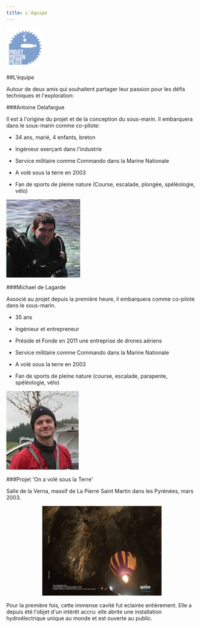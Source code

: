 ```yaml
---
title: L'équipe
---
```


<div class="row">
<div class="span1.5">

<img
 style="border: 0px solid ; width: 100px; height: 105px;"
 alt="logo" src="img/LogoFRL.gif">

</div>

<div class="span10.5">

##L\'équipe

Autour de deux amis qui souhaitent partager leur passion pour les défis techniques et l\'exploration:

</div>
</div>

###Antoine Delafargue

<div class="row">
    <div class="span8">

Il est à l\'origine du projet et de la conception du sous-marin. 
Il embarquera dans le sous-marin comme co-pilote:

- 34 ans, marié, 4 enfants, breton
- Ingénieur exerçant dans l\'industrie
- Service militaire comme Commando dans la Marine Nationale
- A volé sous la terre en 2003
- Fan de sports de pleine nature (Course, escalade, plongée, spéléologie, vélo)

    </div>

    <div class="span4">

	![ ](img/AD.jpg)

    </div>
</div>

###Michael de Lagarde

<div class="row">
    <div class="span8">

Associé au projet depuis la première heure, il embarquera comme co-pilote dans le sous-marin.
	
- 35 ans
- Ingénieur et entrepreneur
- Préside et Fonde en 2011 une entreprise de drones aériens
- Service militaire comme Commando dans la Marine Nationale
- A volé sous la terre en 2003
- Fan de sports de pleine nature (course, escalade, parapente, spéléologie, vélo)

    </div>

    <div class="span4">

	![ ](img/MD.jpg)

	</div>
</div>
	
###Projet \'On a volé sous la Terre\'

Salle de la Verna, massif de La Pierre Saint Martin dans les Pyrénées, mars 2003.

<div style="text-align: center;">

![](img/Mongo.jpg)

</div>

<div style="text-align: left;">

Pour la première fois, cette immense cavité fut eclairée entièrement. 
Elle a depuis été l\'objet d\'un intérêt accru: 
elle abrite une installation hydroélectrique unique au monde et est ouverte au public.   

</div>
